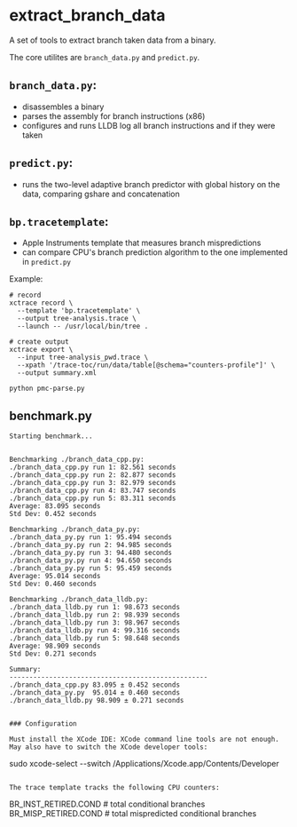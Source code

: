 # extract_branch_data

A set of tools to extract branch taken data from a binary.

The core utilites are `branch_data.py` and `predict.py`.

## `branch_data.py`:
* disassembles a binary
* parses the assembly for branch instructions (x86)
* configures and runs LLDB log all branch instructions and
  if they were taken


## `predict.py`:
* runs the two-level adaptive branch predictor with global history
  on the data, comparing gshare and concatenation

## `bp.tracetemplate`:

* Apple Instruments template that measures branch
  mispredictions
* can compare CPU's branch prediction algorithm to the
  one implemented in `predict.py`

Example:
```
# record
xctrace record \
  --template 'bp.tracetemplate' \
  --output tree-analysis.trace \
  --launch -- /usr/local/bin/tree .

# create output
xctrace export \
  --input tree-analysis_pwd.trace \
  --xpath '/trace-toc/run/data/table[@schema="counters-profile"]' \
  --output summary.xml

python pmc-parse.py
```

## benchmark.py

```
Starting benchmark...


Benchmarking ./branch_data_cpp.py:
./branch_data_cpp.py run 1: 82.561 seconds
./branch_data_cpp.py run 2: 82.877 seconds
./branch_data_cpp.py run 3: 82.979 seconds
./branch_data_cpp.py run 4: 83.747 seconds
./branch_data_cpp.py run 5: 83.311 seconds
Average: 83.095 seconds
Std Dev: 0.452 seconds

Benchmarking ./branch_data_py.py:
./branch_data_py.py run 1: 95.494 seconds
./branch_data_py.py run 2: 94.985 seconds
./branch_data_py.py run 3: 94.480 seconds
./branch_data_py.py run 4: 94.650 seconds
./branch_data_py.py run 5: 95.459 seconds
Average: 95.014 seconds
Std Dev: 0.460 seconds

Benchmarking ./branch_data_lldb.py:
./branch_data_lldb.py run 1: 98.673 seconds
./branch_data_lldb.py run 2: 98.939 seconds
./branch_data_lldb.py run 3: 98.967 seconds
./branch_data_lldb.py run 4: 99.316 seconds
./branch_data_lldb.py run 5: 98.648 seconds
Average: 98.909 seconds
Std Dev: 0.271 seconds

Summary:
--------------------------------------------------
./branch_data_cpp.py 83.095 ± 0.452 seconds
./branch_data_py.py  95.014 ± 0.460 seconds
./branch_data_lldb.py 98.909 ± 0.271 seconds


### Configuration

Must install the XCode IDE: XCode command line tools are not enough.
May also have to switch the XCode developer tools:
```
sudo xcode-select --switch /Applications/Xcode.app/Contents/Developer
```

The trace template tracks the following CPU counters:
```
BR_INST_RETIRED.COND # total conditional branches
BR_MISP_RETIRED.COND # total mispredicted conditional branches
```
